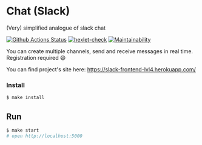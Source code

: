 # Chat (Slack)
(Very) simplified analogue of slack chat

[![Github Actions Status](https://github.com/Onlyal33/frontend-project-lvl4/workflows/Node%20CI/badge.svg)](https://github.com/Onlyal33/frontend-project-lvl4/actions)
[![hexlet-check](https://github.com/Onlyal33/frontend-project-lvl4/actions/workflows/hexlet-check.yml/badge.svg)](https://github.com/Onlyal33/frontend-project-lvl4/actions/workflows/hexlet-check.yml)
[![Maintainability](https://api.codeclimate.com/v1/badges/ec67f7af3e13992047a1/maintainability)](https://codeclimate.com/github/Onlyal33/frontend-project-lvl4/maintainability)

You can create multiple channels, send and receive messages in real time. Registration required :smile:

You can find project's site here:
https://slack-frontend-lvl4.herokuapp.com/

### Install

```sh
$ make install
```

## Run

```sh
$ make start
# open http://localhost:5000
```
